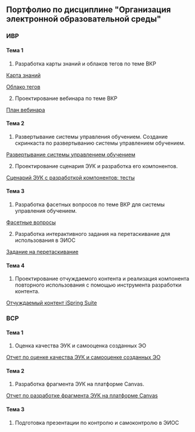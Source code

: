 ## Портфолио по дисциплине "Организация электронной образовательной среды"
 
### ИВР 

#### Тема 1
1. Разработка карты знаний и облаков тегов по теме ВКР

[Карта знаний](https://github.com/sonyadk/elearning/blob/main/%D0%9A%D0%B0%D1%80%D1%82%D0%B0%20%D0%B7%D0%BD%D0%B0%D0%BD%D0%B8%D0%B9.png)

[Облако тегов](https://github.com/sonyadk/elearning/blob/main/%D0%9E%D0%B1%D0%BB%D0%B0%D0%BA%D0%BE%20%D1%82%D0%B5%D0%B3%D0%BE%D0%B2.png)

2. Проектирование вебинара по теме ВКР

[План вебинара](https://github.com/sonyadk/elearning/blob/main/%D0%92%D0%B5%D0%B1%D0%B8%D0%BD%D0%B0%D1%80%20%D0%BF%D0%BE%20%D1%82%D0%B5%D0%BC%D0%B5%20%C2%AB_UX_UI%20%D0%B4%D0%B8%D0%B7%D0%B0%D0%B9%D0%BD%20%D0%B4%D0%BB%D1%8F%20%D1%80%D0%B0%D0%B7%D1%80%D0%B0%D0%B1%D0%BE%D1%82%D0%BA%D0%B8%20%D0%BC%D0%B0%D1%80%D0%BA%D0%B5%D1%82%D0%BF%D0%BB%D0%B5%D0%B9%D1%81%D0%BE%D0%B2%C2%BB.pdf)

#### Тема 2
1. Развертывание системы управления обучением. Создание скринкаста по развертыванию системы управлением обучением.

[Развертывание системы управлением обучением](https://github.com/sonyadk/elearning/blob/main/%D0%A0%D0%B0%D0%B7%D0%B2%D0%B5%D1%80%D1%82%D1%8B%D0%B2%D0%B0%D0%BD%D0%B8%D0%B5%20%D1%81%D0%B8%D1%81%D1%82%D0%B5%D0%BC%D1%8B%20%D1%83%D0%BF%D1%80%D0%B0%D0%B2%D0%BB%D0%B5%D0%BD%D0%B8%D1%8F%20%D0%BE%D0%B1%D1%83%D1%87%D0%B5%D0%BD%D0%B8%D0%B5%D0%BC.docx)

2. Проектирование сценария ЭУК и разработка его компонентов.

[Сценарий ЭУК с разработкой компонентов: тесты](https://loginova.moodlecloud.com/course/view.php?id=5)

#### Тема 3
1. Разработка фасетных вопросов по теме ВКР для системы управления обучением. 

[Фасетные вопросы](https://loginova.moodlecloud.com/mod/quiz/view.php?id=23)

2. Разработка интерактивного задания на перетаскивание для использования в ЭИОС

[Задание на перетаскивание](https://loginova.moodlecloud.com/mod/scorm/view.php?id=24)

#### Тема 4
1. Проектирование отчуждаемого контента и реализация компонента повторного использования с помощью инструмента разработки контента.

[Отчуждаемый контент iSpring Suite](https://loginova.moodlecloud.com/mod/scorm/view.php?id=24)

### ВСР
#### Тема 1
1. Оценка качества ЭУК и самооценка созданных ЭО

[Отчет по оценке качества ЭУК и самооценке созданных ЭО](https://github.com/sonyadk/elearning/blob/main/%D0%9E%D1%86%D0%B5%D0%BD%D0%BA%D0%B0%20%D0%BA%D0%B0%D1%87%D0%B5%D1%81%D1%82%D0%B2%D0%B0%20%D0%AD%D0%A3%D0%9A%20%D0%B8%20%D1%81%D0%B0%D0%BC%D0%BE%D0%BE%D1%86%D0%B5%D0%BD%D0%BA%D0%B0%20%D1%81%D0%BE%D0%B7%D0%B4%D0%B0%D0%BD%D0%BD%D1%8B%D1%85%20%D0%AD%D0%9E.docx)

#### Тема 2
1. Разработка фрагмента ЭУК на платформе Canvas.

[Отчет по разработке фрагмента ЭУК на платформе Canvas](https://github.com/sonyadk/elearning/blob/main/%D0%A0%D0%B0%D0%B7%D1%80%D0%B0%D0%B1%D0%BE%D1%82%D0%BA%D0%B0%20%D1%84%D1%80%D0%B0%D0%B3%D0%BC%D0%B5%D0%BD%D1%82%D0%B0%20%D0%AD%D0%A3%D0%9A%20%D0%BD%D0%B0%20%D0%BF%D0%BB%D0%B0%D1%82%D1%84%D0%BE%D1%80%D0%BC%D0%B5%20Canvas.pdf)

#### Тема 3
1. Подготовка презентации по контролю и самоконтролю в ЭИОС

